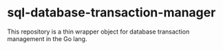 # sql-database-transaction-manager
This repository is a thin wrapper object for database transaction management in the Go lang.
